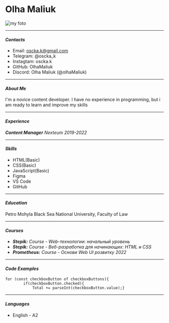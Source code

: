 # Olha Maliuk

![my foto](/rsschool-cv/foto.jpg)

 <hr ----------------------/>

#### **_Contacts_**

- Email: oscka.k@gmail.com
- Telegram: @oscka_k
- Instagtam: oscka.k
- GitHub: OlhaMaliuk
- Discord: Olha Maliuk (@olhaMaliuk)
<hr ----------------------/>

#### **_About Me_**

I'm a novice content developer. I have no experience in programming, but i am ready to learn and improve my skills

<hr ----------------------/>

#### **_Experience_**

**_Content Manager_** _Nexteum 2019-2022_

<hr ----------------------/>

#### **_Skills_**

- HTML(Basic)
- CSS(Basic)
- JavaScript(Basic)
- Figma
- VS Code
- GitHub
<hr ----------------------/>

#### **_Education_**

Petro Mohyla Black Sea National University, Faculty of Law

<hr ----------------------/>

#### **_Courses_**

- **_Stepik:_** _Course - Web-технологии: начальный уровень_
- **_Stepik:_** _Course - Веб-разработка для начинающих: HTML и CSS_
- **_Prometheus:_** _Course - Основи Web UI розвитку 2022_
<hr ----------------------/>

#### **_Code Examples_**

```
for (const checkboxButton of checkboxButtons){
        if(checkboxButton.checked){
            Total += parseInt(checkboxButton.value);}
```

<hr ----------------------/>

#### **_Languages_**

- English - A2

